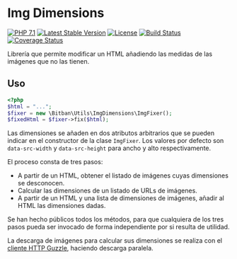 # Img Dimensions

[![PHP 7.1](https://img.shields.io/badge/php-7.1-blue.svg)](http://php.net/manual/es/migration71.php) 
[![Latest Stable Version](https://poser.pugx.org/bitban/img-dimensions/v/stable)](https://packagist.org/packages/bitban/img-dimensions)
[![License](https://poser.pugx.org/bitban/img-dimensions/license)](https://packagist.org/packages/bitban/img-dimensions)
[![Build Status](https://travis-ci.org/bitban/img-dimensions.svg?branch=master)](https://travis-ci.org/bitban/img-dimensions)
[![Coverage Status](https://coveralls.io/repos/github/bitban/img-dimensions/badge.svg?branch=master)](https://coveralls.io/github/bitban/img-dimensions?branch=master)

Librería que permite modificar un HTML añadiendo las medidas de las imágenes que no las tienen.

## Uso

```php
<?php
$html = "...";
$fixer = new \Bitban\Utils\ImgDimensions\ImgFixer();
$fixedHtml = $fixer->fix($html);
```

Las dimensiones se añaden en dos atributos arbitrarios que se pueden indicar en el constructor de la clase `ImgFixer`. Los valores por defecto son `data-src-width` y `data-src-height` para ancho y alto respectivamente.

El proceso consta de tres pasos:

* A partir de un HTML, obtener el listado de imágenes cuyas dimensiones se desconocen.
* Calcular las dimensiones de un listado de URLs de imágenes.
* A partir de un HTML y una lista de dimensiones de imágenes, añadir al HTML las dimensiones dadas.

Se han hecho públicos todos los métodos, para que cualquiera de los tres pasos pueda ser invocado de forma independiente por si resulta de utilidad.

La descarga de imágenes para calcular sus dimensiones se realiza con el [cliente HTTP Guzzle](http://docs.guzzlephp.org/en/stable/), haciendo descarga paralela.
